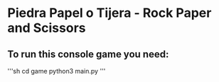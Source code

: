 # Piedra Papel o Tijera - Rock Paper and Scissors

## To run this console game you need:

'''sh
cd game
python3 main.py
'''



